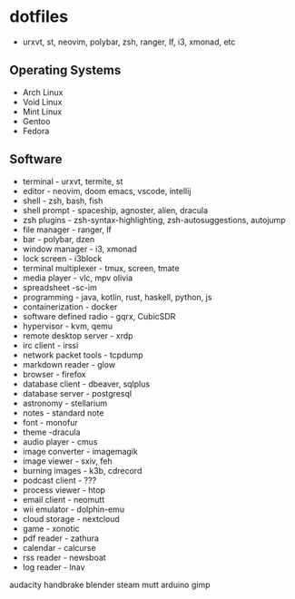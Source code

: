 # dotfiles

- urxvt, st, neovim, polybar, zsh, ranger, lf, i3, xmonad, etc

## Operating Systems
- Arch Linux
- Void Linux
- Mint Linux
- Gentoo
- Fedora

## Software
- terminal - urxvt, termite, st
- editor - neovim, doom emacs, vscode, intellij
- shell - zsh, bash, fish
- shell prompt - spaceship, agnoster, alien, dracula
- zsh plugins - zsh-syntax-highlighting, zsh-autosuggestions, autojump
- file manager - ranger, lf
- bar - polybar, dzen
- window manager - i3, xmonad
- lock screen - i3block
- terminal multiplexer - tmux, screen, tmate
- media player - vlc, mpv olivia
- spreadsheet -sc-im
- programming - java, kotlin, rust, haskell, python, js
- containerization - docker
- software defined radio - gqrx, CubicSDR
- hypervisor - kvm, qemu
- remote desktop server - xrdp
- irc client - irssi
- network packet tools - tcpdump
- markdown reader - glow
- browser - firefox
- database client - dbeaver, sqlplus
- database server - postgresql
- astronomy - stellarium
- notes - standard note
- font - monofur
- theme -dracula
- audio player - cmus
- image converter - imagemagik
- image viewer - sxiv, feh
- burning images - k3b, cdrecord
- podcast client - ???
- process viewer - htop
- email client - neomutt
- wii emulator - dolphin-emu
- cloud storage - nextcloud
- game - xonotic
- pdf reader - zathura
- calendar - calcurse
- rss reader - newsboat
- log reader - lnav




audacity
handbrake
blender
steam
mutt
arduino
gimp
